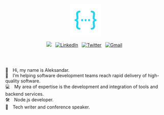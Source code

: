 <a href="https://www.zeljkovic.sh"><p align="center">
<img width="20%" src="https://github.com/azeljkovic/azeljkovic/blob/main/zeljkovic.sh-1.png"/>
</p></a>



<p align="center">
<a href="https://www.zeljkovic.sh/"><img src="https://img.shields.io/badge/Blog-222627?style=flat&logo=GNU-Bash&logoColor=white"/></a> &nbsp;
<a href="https://www.linkedin.com/in/a-zeljkovic"><img alt="LinkedIn" src="https://img.shields.io/badge/Linkedin-3466C2?style=flat&logo=Linkedin&logoColor=white"/></a> &nbsp;
<a href="https://twitter.com/a_zeljkovic"><img alt="Twitter" src="https://img.shields.io/badge/Twitter-4191DA?style=flat&logo=Twitter&logoColor=white"/></a> &nbsp;
<a href="mailto:aleksandar@zeljkovic.sh"><img alt="Gmail" src="https://img.shields.io/badge/Email-D14836?style=flat&logo=mail.ru&logoColor=white" /></a> &nbsp;
</p>

<br/><br/>
  
👋 Hi, my name is Aleksandar.  
🚀 I’m helping software development teams reach rapid delivery of high-quality software.  
💻 My area of expertise is the development and integration of tools and backend services.  
🛠 Node.js developer.  
📝 Tech writer and conference speaker.  
